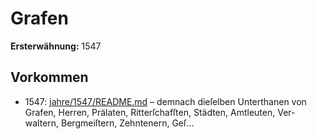 # Grafen

**Ersterwähnung:** 1547

## Vorkommen
- 1547: [jahre/1547/README.md](../jahre/1547/README.md) – demnach dieſelben Unterthanen von Grafen,
Herren, Prälaten, Ritterſchafſten, Städten, Amtleuten, Ver-
waltern, Bergmeiſtern, Zehntenern, Geſ...
